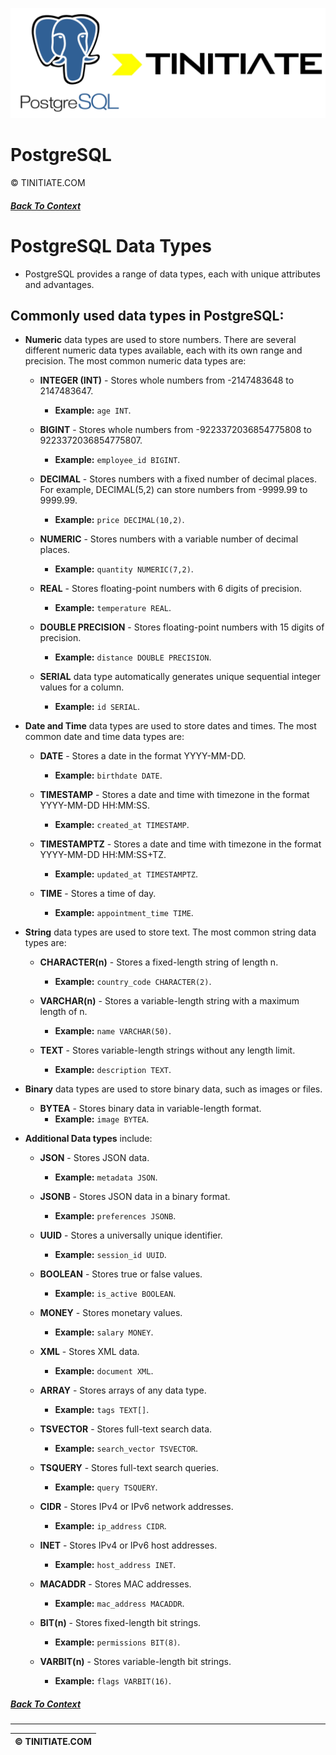 ![PostgreSQL Tinitiate Image](postgresql_tinitiate.png)

# PostgreSQL
&copy; TINITIATE.COM

##### [Back To Context](./README.md)

# PostgreSQL Data Types
* PostgreSQL provides a range of data types, each with unique attributes and advantages.

## Commonly used data types in PostgreSQL:
* **Numeric** data types are used to store numbers. There are several different numeric data types available, each with its own range and precision. The most common numeric data types are:

    * **INTEGER (INT)** - Stores whole numbers from -2147483648 to 2147483647. 
        * **Example:** `age INT`. 

    * **BIGINT** - Stores whole numbers from -9223372036854775808 to 9223372036854775807. 
        * **Example:** `employee_id BIGINT`.
    * **DECIMAL** - Stores numbers with a fixed number of decimal places. For example, DECIMAL(5,2) can store numbers from -9999.99 to 9999.99. 
        * **Example:** `price DECIMAL(10,2)`.
    * **NUMERIC** - Stores numbers with a variable number of decimal places. 
        * **Example:** `quantity NUMERIC(7,2)`.
    * **REAL** - Stores floating-point numbers with 6 digits of precision. 
        * **Example:** `temperature REAL`.
    * **DOUBLE PRECISION** - Stores floating-point numbers with 15 digits of precision. 
        * **Example:** `distance DOUBLE PRECISION`.
    * **SERIAL** data type automatically generates unique sequential integer values for a column.
        * **Example:** `id SERIAL`.
* **Date and Time** data types are used to store dates and times. The most common date and time data types are:
    * **DATE** - Stores a date in the format YYYY-MM-DD. 
        * **Example:** `birthdate DATE`.

    * **TIMESTAMP** - Stores a date and time with timezone in the format YYYY-MM-DD HH:MM:SS. 
        * **Example:** `created_at TIMESTAMP`.
    * **TIMESTAMPTZ** - Stores a date and time with timezone in the format YYYY-MM-DD HH:MM:SS+TZ. 
        * **Example:** `updated_at TIMESTAMPTZ`.
    * **TIME** - Stores a time of day. 
        * **Example:** `appointment_time TIME`.
* **String** data types are used to store text. The most common string data types are:
    * **CHARACTER(n)** - Stores a fixed-length string of length n. 
        * **Example:** `country_code CHARACTER(2)`.

    * **VARCHAR(n)** - Stores a variable-length string with a maximum length of n. 
        * **Example:** `name VARCHAR(50)`.
    * **TEXT** - Stores variable-length strings without any length limit. 
        * **Example:** `description TEXT`.
* **Binary** data types are used to store binary data, such as images or files.
    * **BYTEA** - Stores binary data in variable-length format. 
        * **Example:** `image BYTEA`.
* **Additional Data types** include:
    * **JSON** - Stores JSON data. 
        * **Example:** `metadata JSON`.
    
    * **JSONB** - Stores JSON data in a binary format. 
        * **Example:** `preferences JSONB`.
    * **UUID** - Stores a universally unique identifier. 
        * **Example:** `session_id UUID`.
    * **BOOLEAN** - Stores true or false values. 
        * **Example:** `is_active BOOLEAN`.
    * **MONEY** - Stores monetary values. 
        * **Example:** `salary MONEY`.
    * **XML** - Stores XML data. 
        * **Example:** `document XML`.
    * **ARRAY** - Stores arrays of any data type. 
        * **Example:** `tags TEXT[]`.
    * **TSVECTOR** - Stores full-text search data. 
        * **Example:** `search_vector TSVECTOR`.
    * **TSQUERY** - Stores full-text search queries. 
        * **Example:** `query TSQUERY`.
    * **CIDR** - Stores IPv4 or IPv6 network addresses. 
        * **Example:** `ip_address CIDR`.
    * **INET** - Stores IPv4 or IPv6 host addresses. 
        * **Example:** `host_address INET`.
    * **MACADDR** - Stores MAC addresses. 
        * **Example:** `mac_address MACADDR`.
    * **BIT(n)** - Stores fixed-length bit strings. 
        * **Example:** `permissions BIT(8)`.
    * **VARBIT(n)** - Stores variable-length bit strings. 
        * **Example:** `flags VARBIT(16)`.

##### [Back To Context](./README.md)
***
| &copy; TINITIATE.COM |
|----------------------|
